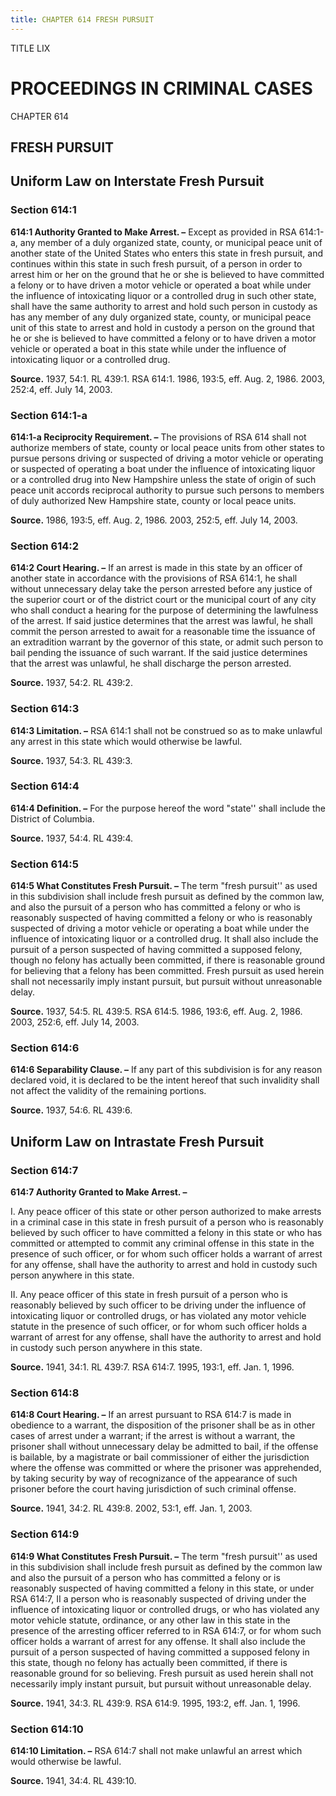 ```yaml
---
title: CHAPTER 614 FRESH PURSUIT
---
```


TITLE LIX
                                             
PROCEEDINGS IN CRIMINAL CASES
=============================

CHAPTER 614
                                             
FRESH PURSUIT
-------------

Uniform Law on Interstate Fresh Pursuit
---------------------------------------

### Section 614:1

 **614:1 Authority Granted to Make Arrest. –** Except as provided in
RSA 614:1-a, any member of a duly organized state, county, or municipal
peace unit of another state of the United States who enters this state
in fresh pursuit, and continues within this state in such fresh pursuit,
of a person in order to arrest him or her on the ground that he or she
is believed to have committed a felony or to have driven a motor vehicle
or operated a boat while under the influence of intoxicating liquor or a
controlled drug in such other state, shall have the same authority to
arrest and hold such person in custody as has any member of any duly
organized state, county, or municipal peace unit of this state to arrest
and hold in custody a person on the ground that he or she is believed to
have committed a felony or to have driven a motor vehicle or operated a
boat in this state while under the influence of intoxicating liquor or a
controlled drug.

**Source.** 1937, 54:1. RL 439:1. RSA 614:1. 1986, 193:5, eff. Aug. 2,
1986. 2003, 252:4, eff. July 14, 2003.

### Section 614:1-a

 **614:1-a Reciprocity Requirement. –** The provisions of RSA 614
shall not authorize members of state, county or local peace units from
other states to pursue persons driving or suspected of driving a motor
vehicle or operating or suspected of operating a boat under the
influence of intoxicating liquor or a controlled drug into New Hampshire
unless the state of origin of such peace unit accords reciprocal
authority to pursue such persons to members of duly authorized New
Hampshire state, county or local peace units.

**Source.** 1986, 193:5, eff. Aug. 2, 1986. 2003, 252:5, eff. July 14,
2003.

### Section 614:2

 **614:2 Court Hearing. –** If an arrest is made in this state by an
officer of another state in accordance with the provisions of RSA 614:1,
he shall without unnecessary delay take the person arrested before any
justice of the superior court or of the district court or the municipal
court of any city who shall conduct a hearing for the purpose of
determining the lawfulness of the arrest. If said justice determines
that the arrest was lawful, he shall commit the person arrested to await
for a reasonable time the issuance of an extradition warrant by the
governor of this state, or admit such person to bail pending the
issuance of such warrant. If the said justice determines that the arrest
was unlawful, he shall discharge the person arrested.

**Source.** 1937, 54:2. RL 439:2.

### Section 614:3

 **614:3 Limitation. –** RSA 614:1 shall not be construed so as to
make unlawful any arrest in this state which would otherwise be lawful.

**Source.** 1937, 54:3. RL 439:3.

### Section 614:4

 **614:4 Definition. –** For the purpose hereof the word "state''
shall include the District of Columbia.

**Source.** 1937, 54:4. RL 439:4.

### Section 614:5

 **614:5 What Constitutes Fresh Pursuit. –** The term "fresh
pursuit'' as used in this subdivision shall include fresh pursuit as
defined by the common law, and also the pursuit of a person who has
committed a felony or who is reasonably suspected of having committed a
felony or who is reasonably suspected of driving a motor vehicle or
operating a boat while under the influence of intoxicating liquor or a
controlled drug. It shall also include the pursuit of a person suspected
of having committed a supposed felony, though no felony has actually
been committed, if there is reasonable ground for believing that a
felony has been committed. Fresh pursuit as used herein shall not
necessarily imply instant pursuit, but pursuit without unreasonable
delay.

**Source.** 1937, 54:5. RL 439:5. RSA 614:5. 1986, 193:6, eff. Aug. 2,
1986. 2003, 252:6, eff. July 14, 2003.

### Section 614:6

 **614:6 Separability Clause. –** If any part of this subdivision is
for any reason declared void, it is declared to be the intent hereof
that such invalidity shall not affect the validity of the remaining
portions.

**Source.** 1937, 54:6. RL 439:6.

Uniform Law on Intrastate Fresh Pursuit
---------------------------------------

### Section 614:7

 **614:7 Authority Granted to Make Arrest. –**
                                             
 I. Any peace officer of this state or other person authorized to
make arrests in a criminal case in this state in fresh pursuit of a
person who is reasonably believed by such officer to have committed a
felony in this state or who has committed or attempted to commit any
criminal offense in this state in the presence of such officer, or for
whom such officer holds a warrant of arrest for any offense, shall have
the authority to arrest and hold in custody such person anywhere in this
state.
                                             
 II. Any peace officer of this state in fresh pursuit of a person who
is reasonably believed by such officer to be driving under the influence
of intoxicating liquor or controlled drugs, or has violated any motor
vehicle statute in the presence of such officer, or for whom such
officer holds a warrant of arrest for any offense, shall have the
authority to arrest and hold in custody such person anywhere in this
state.

**Source.** 1941, 34:1. RL 439:7. RSA 614:7. 1995, 193:1, eff. Jan. 1,
1996.

### Section 614:8

 **614:8 Court Hearing. –** If an arrest pursuant to RSA 614:7 is
made in obedience to a warrant, the disposition of the prisoner shall be
as in other cases of arrest under a warrant; if the arrest is without a
warrant, the prisoner shall without unnecessary delay be admitted to
bail, if the offense is bailable, by a magistrate or bail commissioner
of either the jurisdiction where the offense was committed or where the
prisoner was apprehended, by taking security by way of recognizance of
the appearance of such prisoner before the court having jurisdiction of
such criminal offense.

**Source.** 1941, 34:2. RL 439:8. 2002, 53:1, eff. Jan. 1, 2003.

### Section 614:9

 **614:9 What Constitutes Fresh Pursuit. –** The term "fresh
pursuit'' as used in this subdivision shall include fresh pursuit as
defined by the common law and also the pursuit of a person who has
committed a felony or is reasonably suspected of having committed a
felony in this state, or under RSA 614:7, II a person who is reasonably
suspected of driving under the influence of intoxicating liquor or
controlled drugs, or who has violated any motor vehicle statute,
ordinance, or any other law in this state in the presence of the
arresting officer referred to in RSA 614:7, or for whom such officer
holds a warrant of arrest for any offense. It shall also include the
pursuit of a person suspected of having committed a supposed felony in
this state, though no felony has actually been committed, if there is
reasonable ground for so believing. Fresh pursuit as used herein shall
not necessarily imply instant pursuit, but pursuit without unreasonable
delay.

**Source.** 1941, 34:3. RL 439:9. RSA 614:9. 1995, 193:2, eff. Jan. 1,
1996.

### Section 614:10

 **614:10 Limitation. –** RSA 614:7 shall not make unlawful an arrest
which would otherwise be lawful.

**Source.** 1941, 34:4. RL 439:10.
